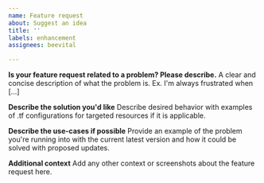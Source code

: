 ```yaml
---
name: Feature request
about: Suggest an idea
title: ''
labels: enhancement
assignees: beevital

---
```


**Is your feature request related to a problem? Please describe.**
A clear and concise description of what the problem is. Ex. I'm always frustrated when [...]

**Describe the solution you'd like**
Describe desired behavior with examples of .tf configurations for targeted resources if it is applicable. 

**Describe the use-cases if possible**
Provide an example of the problem you're running into with the current latest version and how it could be solved with proposed updates.

**Additional context**
Add any other context or screenshots about the feature request here.
